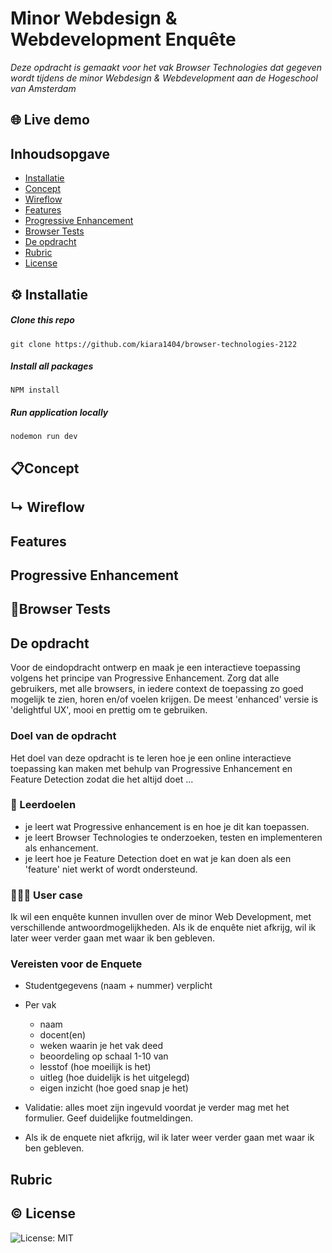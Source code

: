 # Minor Webdesign & Webdevelopment Enquête
_Deze opdracht is gemaakt voor het vak Browser Technologies dat gegeven wordt tijdens de minor Webdesign & Webdevelopment aan de Hogeschool van Amsterdam_

## 🌐 Live demo
<!-- <img src="" alt=""> -->

## Inhoudsopgave
* [Installatie](https://github.com/kiara1404/browser-technologies-2122#%EF%B8%8F-installatie)
* [Concept](https://github.com/kiara1404/browser-technologies-2122#concept)
* [Wireflow](https://github.com/kiara1404/browser-technologies-2122#-wireflow)
* [Features](https://github.com/kiara1404/browser-technologies-2122#features)
* [Progressive Enhancement](https://github.com/kiara1404/browser-technologies-2122#progressive-enhancement)
* [Browser Tests](https://github.com/kiara1404/browser-technologies-2122#browser-tests)
* [De opdracht](https://github.com/kiara1404/browser-technologies-2122#de-opdracht)
* [Rubric](https://github.com/kiara1404/browser-technologies-2122#rubric)
* [License](https://github.com/kiara1404/browser-technologies-2122#-license)


## ⚙️ Installatie
##### Clone this repo
```
git clone https://github.com/kiara1404/browser-technologies-2122
```
##### Install all packages
```
NPM install
```
##### Run application locally
```
nodemon run dev
```

## 📋Concept

## ↳ Wireflow
<!-- <img src="" alt=""> -->
## Features

## Progressive Enhancement

## 🧪Browser Tests

## De opdracht
Voor de eindopdracht ontwerp en maak je een interactieve toepassing volgens het principe van Progressive Enhancement. Zorg dat alle gebruikers, met alle browsers, in iedere context de toepassing zo goed mogelijk te zien, horen en/of voelen krijgen. De meest 'enhanced' versie is 'delightful UX', mooi en prettig om te gebruiken.

### Doel van de opdracht
Het doel van deze opdracht is te leren hoe je een online interactieve toepassing kan maken met behulp van Progressive Enhancement en Feature Detection zodat die het altijd doet ...

### 🧠 Leerdoelen
* je leert wat Progressive enhancement is en hoe je dit kan toepassen.
* je leert Browser Technologies te onderzoeken, testen en implementeren als enhancement.
* je leert hoe je Feature Detection doet en wat je kan doen als een 'feature' niet werkt of wordt ondersteund.

### 🙋🏻‍♀️ User case
Ik wil een enquête kunnen invullen over de minor Web Development, met verschillende antwoordmogelijkheden. Als ik de enquête niet afkrijg, wil ik later weer verder gaan met waar ik ben gebleven.

### Vereisten voor de Enquete
* Studentgegevens (naam + nummer) verplicht

* Per vak
    * naam
    * docent(en)
    * weken waarin je het vak deed
    * beoordeling op schaal 1-10 van
    * lesstof (hoe moeilijk is het)
    * uitleg (hoe duidelijk is het uitgelegd)
    * eigen inzicht (hoe goed snap je het)
* Validatie: alles moet zijn ingevuld voordat je verder mag met het formulier. Geef duidelijke foutmeldingen.

* Als ik de enquete niet afkrijg, wil ik later weer verder gaan met waar ik ben gebleven.

## Rubric

## © License
![License: MIT](https://img.shields.io/badge/License-MIT-green.svg)
